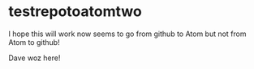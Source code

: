 # testrepotoatomtwo

I hope this will work now seems to go from github to Atom but not from Atom to github!

Dave woz here!
